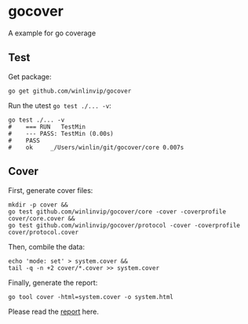 # gocover

A example for go coverage

## Test

Get package:

```
go get github.com/winlinvip/gocover
```

Run the utest `go test ./... -v`:

```
go test ./... -v
#    === RUN   TestMin
#    --- PASS: TestMin (0.00s)
#    PASS
#    ok  	_/Users/winlin/git/gocover/core	0.007s
```

## Cover

First, generate cover files:

```
mkdir -p cover &&
go test github.com/winlinvip/gocover/core -cover -coverprofile cover/core.cover &&
go test github.com/winlinvip/gocover/protocol -cover -coverprofile cover/protocol.cover
```

Then, combile the data:

```
echo 'mode: set' > system.cover &&
tail -q -n +2 cover/*.cover >> system.cover
```

Finally, generate the report:

```
go tool cover -html=system.cover -o system.html
```

Please read the [report](system.html) here.